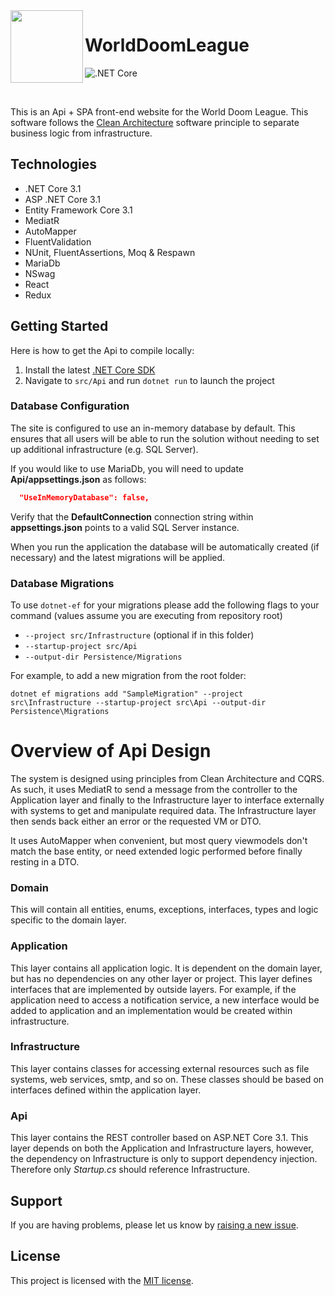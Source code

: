  <img align="left" width="116" height="116" src="https://i.imgur.com/id2VAPF.png" />
 
 # WorldDoomLeague
![.NET Core](https://github.com/jasontaylordev/CleanArchitecture/workflows/.NET%20Core/badge.svg)

<br/>

This is an Api + SPA front-end website for the World Doom League. This software follows the [Clean Architecture](https://blog.cleancoder.com/uncle-bob/2012/08/13/the-clean-architecture.html) software principle to separate business logic from infrastructure.


## Technologies
* .NET Core 3.1
* ASP .NET Core 3.1
* Entity Framework Core 3.1
* MediatR
* AutoMapper
* FluentValidation
* NUnit, FluentAssertions, Moq & Respawn
* MariaDb
* NSwag
* React
* Redux

## Getting Started

Here is how to get the Api to compile locally:

1. Install the latest [.NET Core SDK](https://dotnet.microsoft.com/download)
2. Navigate to `src/Api` and run `dotnet run` to launch the project

### Database Configuration

The site is configured to use an in-memory database by default. This ensures that all users will be able to run the solution without needing to set up additional infrastructure (e.g. SQL Server).

If you would like to use MariaDb, you will need to update **Api/appsettings.json** as follows:

```json
  "UseInMemoryDatabase": false,
```

Verify that the **DefaultConnection** connection string within **appsettings.json** points to a valid SQL Server instance. 

When you run the application the database will be automatically created (if necessary) and the latest migrations will be applied.

### Database Migrations

To use `dotnet-ef` for your migrations please add the following flags to your command (values assume you are executing from repository root)

- `--project src/Infrastructure` (optional if in this folder)
- `--startup-project src/Api`
- `--output-dir Persistence/Migrations`

For example, to add a new migration from the root folder:

 `dotnet ef migrations add "SampleMigration" --project src\Infrastructure --startup-project src\Api --output-dir Persistence\Migrations`

# Overview of Api Design

The system is designed using principles from Clean Architecture and CQRS. As such, it uses MediatR to send a message from the controller to the Application layer and finally to the Infrastructure layer to interface externally with systems to get and manipulate required data. The Infrastructure layer then sends back either an error or the requested VM or DTO.

It uses AutoMapper when convenient, but most query viewmodels don't match the base entity, or need extended logic performed before finally resting in a DTO.


### Domain

This will contain all entities, enums, exceptions, interfaces, types and logic specific to the domain layer.


### Application

This layer contains all application logic. It is dependent on the domain layer, but has no dependencies on any other layer or project. This layer defines interfaces that are implemented by outside layers. For example, if the application need to access a notification service, a new interface would be added to application and an implementation would be created within infrastructure.


### Infrastructure

This layer contains classes for accessing external resources such as file systems, web services, smtp, and so on. These classes should be based on interfaces defined within the application layer.

### Api

This layer contains the REST controller based on ASP.NET Core 3.1. This layer depends on both the Application and Infrastructure layers, however, the dependency on Infrastructure is only to support dependency injection. Therefore only *Startup.cs* should reference Infrastructure.

## Support

If you are having problems, please let us know by [raising a new issue](https://github.com/bcahue/WorldDoomLeague.Api/issues/new/choose).

## License

This project is licensed with the [MIT license](LICENSE).
